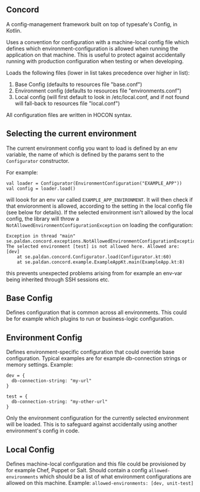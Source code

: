 Concord
------

A config-management framework built on top of typesafe's Config, in Kotlin.

Uses a convention for configuration with a machine-local config file which defines which environment-configuration is allowed
when running the application on that machine.
This is useful to protect against accidentally running with production configuration when testing or when developing.

Loads the following files (lower in list takes precedence over higher in list):
1. Base Config (defaults to resources file "base.conf")
2. Environment config (defaults to resources file "environments.conf")
3. Local config (will first default to look in /etc/local.conf, and if not found will fall-back to resources file "local.conf")

All configuration files are written in HOCON syntax.

Selecting the current environment
--------
The current environment config you want to load is defined by an env variable, the name of which is defined by the params sent to the `Configurator` constructor.

For example:
```
val loader = Configurator(EnvironmentConfiguration("EXAMPLE_APP"))
val config = loader.load()
```
will loook for an env var called `EXAMPLE_APP_ENVIRONMENT`. It will then check if that envioronment is allowed, according to the setting in the local config file (see below for details). If the selected environment isn't allowed by the local config, the library will throw a `NotAllowedEnvironmentConfigurationException` on loading the configuration:
```
Exception in thread "main" se.paldan.concord.exceptions.NotAllowedEnvironmentConfigurationException: The selected environment [test] is not allowed here. Allowed are: [dev]
	at se.paldan.concord.Configurator.load(Configurator.kt:60)
	at se.paldan.concord.example.ExampleAppKt.main(ExampleApp.kt:8)
```
this prevents unexpected problems arising from for example an env-var being inherited through SSH sessions etc.
 
Base Config
--------
Defines configuration that is common across all environments. This could be for example which plugins to run or business-logic configuration.

Environment Config
--------
Defines environment-specific configuration that could override base configuration.
Typical examples are for example db-connection strings or memory settings.
Example:
```
dev = {
  db-connection-string: "my-url"
}

test = {
  db-connection-string: "my-other-url"
}
```

Only the environment configuration for the currently selected environment will be loaded. This is to safeguard against
accidentally using another environment's config in code.

Local Config
-------
Defines machine-local configuration and this file could be provisioned by for example Chef, Puppet or Salt.
Should contain a config `allowed-environments` which should be a list of what environment configurations are allowed on this machine.
Example:
`allowed-environments: [dev, unit-test]`
